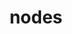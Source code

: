 ---
layout: landing_page
sidebar: qq_cli_command_reference_sidebar
summary: Listing of commands for nodes
title: nodes
zendesk_source: qq CLI Command Guide

---